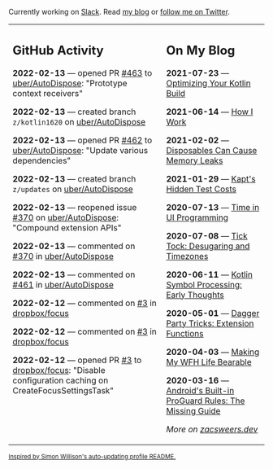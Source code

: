 Currently working on [Slack](https://slack.com/). Read [my blog](https://zacsweers.dev/) or [follow me on Twitter](https://twitter.com/ZacSweers).

<table><tr><td valign="top" width="60%">

## GitHub Activity
<!-- githubActivity starts -->
**2022-02-13** — opened PR [#463](https://github.com/uber/AutoDispose/pull/463) to [uber/AutoDispose](https://github.com/uber/AutoDispose): "Prototype context receivers"

**2022-02-13** — created branch `z/kotlin1620` on [uber/AutoDispose](https://github.com/uber/AutoDispose)

**2022-02-13** — opened PR [#462](https://github.com/uber/AutoDispose/pull/462) to [uber/AutoDispose](https://github.com/uber/AutoDispose): "Update various dependencies"

**2022-02-13** — created branch `z/updates` on [uber/AutoDispose](https://github.com/uber/AutoDispose)

**2022-02-13** — reopened issue [#370](https://github.com/uber/AutoDispose/issues/370) on [uber/AutoDispose](https://github.com/uber/AutoDispose): "Compound extension APIs"

**2022-02-13** — commented on [#370](https://github.com/uber/AutoDispose/issues/370#issuecomment-1038318670) in [uber/AutoDispose](https://github.com/uber/AutoDispose)

**2022-02-13** — commented on [#461](https://github.com/uber/AutoDispose/issues/461#issuecomment-1038316654) in [uber/AutoDispose](https://github.com/uber/AutoDispose)

**2022-02-12** — commented on [#3](https://github.com/dropbox/focus/pull/3#issuecomment-1037262812) in [dropbox/focus](https://github.com/dropbox/focus)

**2022-02-12** — commented on [#3](https://github.com/dropbox/focus/pull/3#issuecomment-1037036149) in [dropbox/focus](https://github.com/dropbox/focus)

**2022-02-12** — opened PR [#3](https://github.com/dropbox/focus/pull/3) to [dropbox/focus](https://github.com/dropbox/focus): "Disable configuration caching on CreateFocusSettingsTask"
<!-- githubActivity ends -->
</td><td valign="top" width="40%">

## On My Blog
<!-- blog starts -->
**2021-07-23** — [Optimizing Your Kotlin Build](https://www.zacsweers.dev/optimizing-your-kotlin-build/)

**2021-06-14** — [How I Work](https://www.zacsweers.dev/how-i-work/)

**2021-02-02** — [Disposables Can Cause Memory Leaks](https://www.zacsweers.dev/disposables-can-cause-memory-leaks/)

**2021-01-29** — [Kapt's Hidden Test Costs](https://www.zacsweers.dev/kapts-hidden-test-costs/)

**2020-07-13** — [Time in UI Programming](https://www.zacsweers.dev/time-in-ui/)

**2020-07-08** — [Tick Tock: Desugaring and Timezones](https://www.zacsweers.dev/ticktock-desugaring-timezones/)

**2020-06-11** — [Kotlin Symbol Processing: Early Thoughts](https://www.zacsweers.dev/kotlin-symbol-processor-early-thoughts/)

**2020-05-01** — [Dagger Party Tricks: Extension Functions](https://www.zacsweers.dev/dagger-party-tricks-extension-functions/)

**2020-04-03** — [Making My WFH Life Bearable](https://www.zacsweers.dev/making-wfh-life-bearable/)

**2020-03-16** — [Android's Built-in ProGuard Rules: The Missing Guide](https://www.zacsweers.dev/android-proguard-rules/)
<!-- blog ends -->
_More on [zacsweers.dev](https://zacsweers.dev/)_
</td></tr></table>

<sub><a href="https://simonwillison.net/2020/Jul/10/self-updating-profile-readme/">Inspired by Simon Willison's auto-updating profile README.</a></sub>